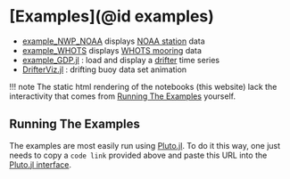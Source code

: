 # [Examples](@id examples)

- [example\_NWP\_NOAA](example_NWP_NOAA.html) displays [NOAA station](https://www.ndbc.noaa.gov/) data
- [example\_WHOTS](example_WHOTS.html) displays [WHOTS mooring](http://www.soest.hawaii.edu/whots/wh_data.html) data
- [example\_GDP.jl](example_GDP.html) : load and display a [drifter]([https://www.aoml.noaa.gov/phod/gdp/hourly_data.php) time series 
- [DrifterViz.jl](https://github.com/gaelforget/OceanRobots.jl/blob/master/examples/DrifterViz.jl) : drifting buoy data set animation

!!! note
    The static html rendering of the notebooks (this website) lack the interactivity that comes from [Running The Examples](@ref) yourself.


## Running The Examples

The examples are most easily run using [Pluto.jl](https://github.com/fonsp/Pluto.jl). To do it this way, one just needs to copy a `code link` provided above and paste this URL into the [Pluto.jl interface](https://github.com/fonsp/Pluto.jl/wiki/🔎-Basic-Commands-in-Pluto).
